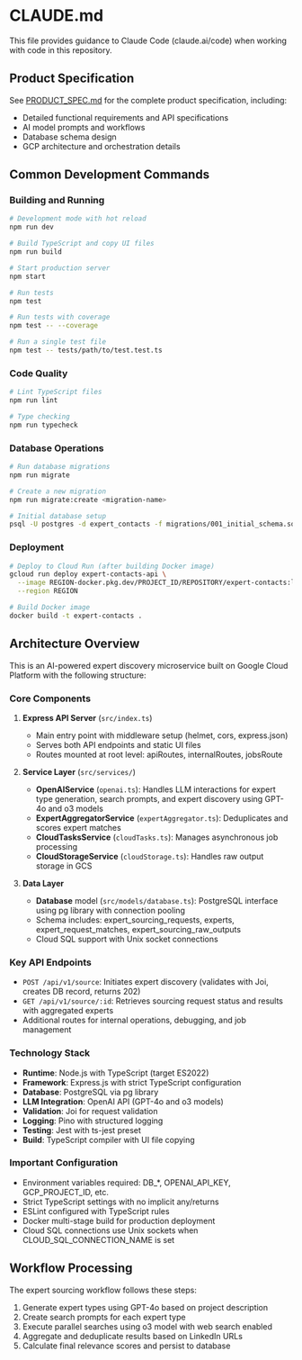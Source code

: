 # CLAUDE.md

This file provides guidance to Claude Code (claude.ai/code) when working with code in this repository.

## Product Specification

See [PRODUCT_SPEC.md](./PRODUCT_SPEC.md) for the complete product specification, including:
- Detailed functional requirements and API specifications
- AI model prompts and workflows
- Database schema design
- GCP architecture and orchestration details

## Common Development Commands

### Building and Running
```bash
# Development mode with hot reload
npm run dev

# Build TypeScript and copy UI files
npm run build

# Start production server
npm start

# Run tests
npm test

# Run tests with coverage
npm test -- --coverage

# Run a single test file
npm test -- tests/path/to/test.test.ts
```

### Code Quality
```bash
# Lint TypeScript files
npm run lint

# Type checking
npm run typecheck
```

### Database Operations
```bash
# Run database migrations
npm run migrate

# Create a new migration
npm run migrate:create <migration-name>

# Initial database setup
psql -U postgres -d expert_contacts -f migrations/001_initial_schema.sql
```

### Deployment
```bash
# Deploy to Cloud Run (after building Docker image)
gcloud run deploy expert-contacts-api \
  --image REGION-docker.pkg.dev/PROJECT_ID/REPOSITORY/expert-contacts:latest \
  --region REGION

# Build Docker image
docker build -t expert-contacts .
```

## Architecture Overview

This is an AI-powered expert discovery microservice built on Google Cloud Platform with the following structure:

### Core Components

1. **Express API Server** (`src/index.ts`)
   - Main entry point with middleware setup (helmet, cors, express.json)
   - Serves both API endpoints and static UI files
   - Routes mounted at root level: apiRoutes, internalRoutes, jobsRoute

2. **Service Layer** (`src/services/`)
   - **OpenAIService** (`openai.ts`): Handles LLM interactions for expert type generation, search prompts, and expert discovery using GPT-4o and o3 models
   - **ExpertAggregatorService** (`expertAggregator.ts`): Deduplicates and scores expert matches
   - **CloudTasksService** (`cloudTasks.ts`): Manages asynchronous job processing
   - **CloudStorageService** (`cloudStorage.ts`): Handles raw output storage in GCS

3. **Data Layer**
   - **Database** model (`src/models/database.ts`): PostgreSQL interface using pg library with connection pooling
   - Schema includes: expert_sourcing_requests, experts, expert_request_matches, expert_sourcing_raw_outputs
   - Cloud SQL support with Unix socket connections

### Key API Endpoints

- `POST /api/v1/source`: Initiates expert discovery (validates with Joi, creates DB record, returns 202)
- `GET /api/v1/source/:id`: Retrieves sourcing request status and results with aggregated experts
- Additional routes for internal operations, debugging, and job management

### Technology Stack

- **Runtime**: Node.js with TypeScript (target ES2022)
- **Framework**: Express.js with strict TypeScript configuration
- **Database**: PostgreSQL via pg library
- **LLM Integration**: OpenAI API (GPT-4o and o3 models)
- **Validation**: Joi for request validation
- **Logging**: Pino with structured logging
- **Testing**: Jest with ts-jest preset
- **Build**: TypeScript compiler with UI file copying

### Important Configuration

- Environment variables required: DB_*, OPENAI_API_KEY, GCP_PROJECT_ID, etc.
- Strict TypeScript settings with no implicit any/returns
- ESLint configured with TypeScript rules
- Docker multi-stage build for production deployment
- Cloud SQL connections use Unix sockets when CLOUD_SQL_CONNECTION_NAME is set

## Workflow Processing

The expert sourcing workflow follows these steps:
1. Generate expert types using GPT-4o based on project description
2. Create search prompts for each expert type
3. Execute parallel searches using o3 model with web search enabled
4. Aggregate and deduplicate results based on LinkedIn URLs
5. Calculate final relevance scores and persist to database